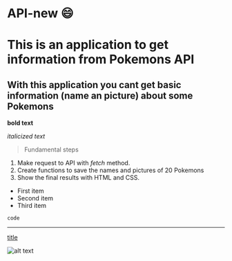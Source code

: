 # API-new :smile:
# This is an application to get information from Pokemons API
## With this application you cant get basic information (name an picture) about some Pokemons


**bold text**

*italicized text*

>  Fundamental steps

1. Make request to API with *fetch* method. 
2. Create functions to save the names and pictures of 20 Pokemons
3. Show the final results with HTML and CSS.

- First item
- Second item
- Third item

`code`

---

[title](https://www.example.com)

![alt text](image.jpg)